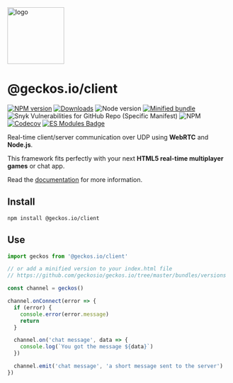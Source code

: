 <a href="http://geckos.io">
<img src="https://github.com/geckosio/geckos.io/raw/master/readme/logo-256.png" alt="logo" width="128">
</a>

# @geckos.io/client

[![NPM version](https://img.shields.io/npm/v/@geckos.io/client.svg?style=flat-square)](https://www.npmjs.com/package/@geckos.io/client)
[![Downloads](https://img.shields.io/npm/dm/@geckos.io/client.svg?style=flat-square)](https://www.npmjs.com/package/@geckos.io/client)
![Node version](https://img.shields.io/node/v/@geckos.io/client.svg?style=flat-square)
[![Minified bundle](https://img.shields.io/github/size/geckosio/geckos.io/bundles/latest/geckos.io-client.latest.min.js.svg?label=minified%20bundle&style=flat-square)](https://github.com/geckosio/geckos.io/tree/master/bundles)
![Snyk Vulnerabilities for GitHub Repo (Specific Manifest)](https://img.shields.io/snyk/vulnerabilities/github/geckosio/geckos.io/packages/client/package.json.svg?style=flat-square)
![NPM](https://img.shields.io/npm/l/@geckos.io/client.svg?style=flat-square)
[![Codecov](https://img.shields.io/codecov/c/github/geckosio/geckos.io?logo=codecov&style=flat-square)](https://codecov.io/gh/geckosio/geckos.io)
[![ES Modules Badge](https://img.shields.io/badge/Node.js-ES%20Modules-F7DF1E?style=flat-square)](https://github.com/yandeu/yandeu/blob/main/posts/2020-05-28-esm-for-nodejs.md)

Real-time client/server communication over UDP using **WebRTC** and **Node.js**.

This framework fits perfectly with your next **HTML5 real-time multiplayer games** or chat app.

Read the [documentation](https://github.com/geckosio/geckos.io) for more information.

## Install

```console
npm install @geckos.io/client
```

## Use

```js
import geckos from '@geckos.io/client'

// or add a minified version to your index.html file
// https://github.com/geckosio/geckos.io/tree/master/bundles/versions

const channel = geckos()

channel.onConnect(error => {
  if (error) {
    console.error(error.message)
    return
  }

  channel.on('chat message', data => {
    console.log(`You got the message ${data}`)
  })

  channel.emit('chat message', 'a short message sent to the server')
})
```
